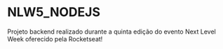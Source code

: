 # NLW5_NODEJS
Projeto backend realizado durante a quinta edição do evento Next Level Week oferecido pela Rocketseat!